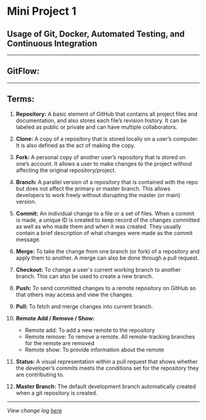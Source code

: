 # Mini Project 1

## Usage of Git, Docker, Automated Testing, and Continuous Integration

---

## GitFlow:

---

## Terms:

1. **Repository:**  A basic element of GitHub that contains all project files and documentation, and also stores each file’s revision history. It can be labeled as public or private and can have multiple collaborators.

2. **Clone:** A  copy of a repository that is stored locally on a user’s computer. It is also defined as the act of making the copy.

3. **Fork:** A personal copy of another user’s repository that is stored on one’s account. It allows a user to make changes to the project without affecting the original repository/project.

4. **Branch:** A parallel version of a repository that is contained with the repo but does not affect the primary or master branch. This allows developers to work freely without disrupting the master (or main) version.

5. **Commit:** An individual change to a file or a set of files. When a commit is made, a unique ID is created to keep record of the changes committed as well as who made them and when it was created. They usually contain a brief description of what changes were made as the commit message.

6. **Merge:** To take the change from one branch (or fork) of a repository and apply them to another. A merge can also be done through a pull request.

7. **Checkout:** To change a user's current working branch to another branch. This can also be used to create a new branch.

8. **Push:** To send committed changes to a remote repository on GitHub so that others may access and view the changes.

9. **Pull:** To fetch and merge changes into current branch.

10. **Remote Add / Remove / Show:**
    - Remote add: To add a new remote to the repository
    - Remote remove: To remove a remote. All remote-tracking branches for the remote are removed
    - Remote show: To provide information about the remote

11. **Status:** A visual representation within a pull request that shows whether the developer’s commits meets the conditions set for the repository they are contributing to.

12. **Master Branch:** The default development branch automatically created when a git repository is created.

---

*View change log [here](P1_CHANGELOG.md)*